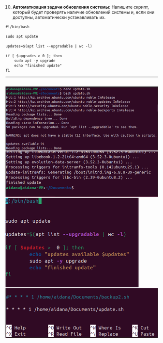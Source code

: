 10. **Автоматизация задачи обновления системы:**
    Напишите скрипт, который будет проверять наличие обновлений системы и, если они доступны, автоматически устанавливать их.

```
#!/bin/bash

sudo apt update

updates=$(apt list --upgradable | wc -l)

if [ $upgrades > 0 ]; then
	sudo apt -y upgrade
	echo "finished update"
fi
```

---

<br>

<img src="Pasted image 20240729084856.png">
<img src="Pasted image 20240729085232.png">
<img src="Pasted image 20240729085608.png">
<img src="Pasted image 20240729093915.png">
